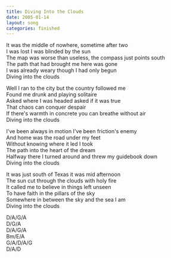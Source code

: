 ```yaml
---
title: Diving Into the Clouds
date: 2005-01-14
layout: song
categories: finished
---
```

It was the middle of nowhere, sometime after two  
I was lost I was blinded by the sun  
The map was worse than useless, the compass just points south  
The path that had brought me here was gone  
I was already weary though I had only begun  
Diving into the clouds

Well I ran to the city but the country followed me  
Found me drunk and playing solitaire  
Asked where I was headed asked if it was true  
That chaos can conquer despair  
If there's warmth in concrete you can breathe without air  
Diving into the clouds

I've been always in motion I've been friction's enemy  
And home was the road under my feet  
Without knowing where it led I took  
The path into the heart of the dream  
Halfway there I turned around and threw my guidebook down  
Diving into the clouds

It was just south of Texas it was mid afternoon  
The sun cut through the clouds with holy fire  
It called me to believe in things left unseen  
To have faith in the pillars of the sky  
Somewhere in between the sky and the sea I am  
Diving into the clouds

<div class="chords">
  D/A/G/A<br/>
  D/G/A<br/>
  D/A/G/A<br/>
  Bm/E/A<br/>
  G/A/D/A/G<br/>
  D/A/D
</div>

